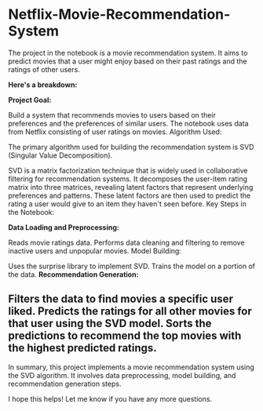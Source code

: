 # **Netflix-Movie-Recommendation-System**
The project in the notebook is a movie recommendation system. It aims to predict movies that a user might enjoy based on their past ratings and the ratings of other users.

**Here's a breakdown:**

**Project Goal:**

Build a system that recommends movies to users based on their preferences and the preferences of similar users.
The notebook uses data from Netflix consisting of user ratings on movies.
Algorithm Used:

The primary algorithm used for building the recommendation system is SVD (Singular Value Decomposition).

SVD is a matrix factorization technique that is widely used in collaborative filtering for recommendation systems.
It decomposes the user-item rating matrix into three matrices, revealing latent factors that represent underlying preferences and patterns.
These latent factors are then used to predict the rating a user would give to an item they haven't seen before.
Key Steps in the Notebook:

**Data Loading and Preprocessing:**

Reads movie ratings data.
Performs data cleaning and filtering to remove inactive users and unpopular movies.
Model Building:

Uses the surprise library to implement SVD.
Trains the model on a portion of the data.
**Recommendation Generation:**

Filters the data to find movies a specific user liked.
Predicts the ratings for all other movies for that user using the SVD model.
Sorts the predictions to recommend the top movies with the highest predicted ratings.
--------------------------------------------------------------------------------------------------------------------------------------------------------------------------------------------------------------
In summary, this project implements a movie recommendation system using the SVD algorithm. It involves data preprocessing, model building, and recommendation generation steps.

I hope this helps! Let me know if you have any more questions.

